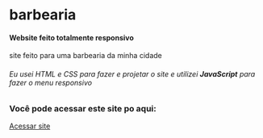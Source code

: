 # barbearia
<h4>Website feito totalmente responsivo</h4>
 <p> site feito para uma barbearia da minha cidade 
 
<h6>Eu usei HTML e CSS para fazer e projetar o site e utilizei <strong>JavaScript</strong> para fazer o menu responsivo</h6>

<h3>Você pode acessar este site po aqui: </h3>
<a href="https://adorable-lily-0da37e.netlify.app/">Acessar site</a>
